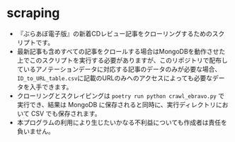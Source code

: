 # scraping

- 『ぶらあぼ電子版』の新着CDレビュー記事をクローリングするためのスクリプトです。
- 最新記事も含めすべての記事をクロールする場合はMongoDBを動作させた上でこのスクリプトを実行する必要がありますが、このリポジトリで配布しているアノテーションデータに対応する記事のデータのみが必要な場合、`ID_to_URL_table.csv`に記載のURLのみへのアクセスによっても必要なデータを入手できます。
- クローリングとスクレイピングは `poetry run python crawl_ebravo.py` で実行でき、結果は MongoDB に保存されると同時に、実行ディレクトリにおいて CSV でも保存されます。
- 本プログラムの利用により生じたいかなる不利益についても作成者は責任を負いません。
